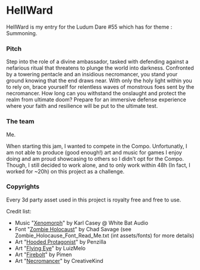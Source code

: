 # HellWard
HellWard is my entry for the Ludum Dare #55 which has for theme : Summoning.

### Pitch
Step into the role of a divine ambassador, tasked with defending against a nefarious ritual that threatens to plunge the world into darkness. Confronted by a towering pentacle and an insidious necromancer, you stand your ground knowing that the end draws near. With only the holy light within you to rely on, brace yourself for relentless waves of monstrous foes sent by the necromancer. How long can you withstand the onslaught and protect the realm from ultimate doom? Prepare for an immersive defense experience where your faith and resilience will be put to the ultimate test.

### The team
Me.

When starting this jam, I wanted to compete in the Compo. Unfortunatly, I am not able to produce (good enough!) art and music for games I enjoy doing and am proud showcasing to others so I didn't opt for the Compo. Though, I still decided to work alone, and to only work within 48h (In fact, I worked for ~20h) on this project as a challenge.

### Copyrights
Every 3d party asset used in this project is royalty free and free to use.

Credit list:
- Music "[Xenomorph](https://www.youtube.com/watch?v=wEpHqDOOBVc)" by Karl Casey @ White Bat Audio
- Font "[Zombie Holocaust](https://www.sinisterfonts.com/)" by Chad Savage (see Zombie_Holocause_Font_Read_Me.txt (int assets/fonts) for more details)
- Art "[Hooded Protagonist](https://penzilla.itch.io/hooded-protagonist)" by Penzilla
- Art "[Flying Eye](https://luizmelo.itch.io/monsters-creatures-fantasy)" by LuizMelo
- Art "[Firebolt](https://pimen.itch.io/fire-spell)" by Pimen
- Art "[Necromancer](https://creativekind.itch.io/necromancer-free)" by CreativeKind
